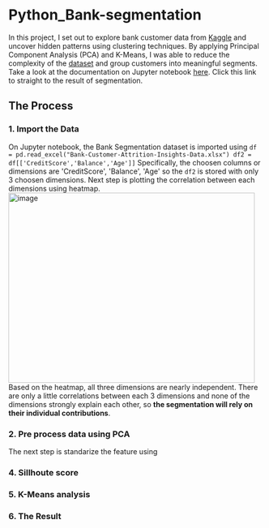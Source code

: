 # Python_Bank-segmentation


In this project, I set out to explore bank customer data from [Kaggle](https://www.kaggle.com/datasets/marusagar/bank-customer-attrition-insights) and uncover hidden patterns using clustering techniques. By applying Principal Component Analysis (PCA) and K-Means, I was able to reduce the complexity of the [dataset](/Bank-Customer-Attrition-Insights-Data.xlsx) and group customers into meaningful segments. Take a look at the documentation on Jupyter notebook [here](/kmeans-bank.ipynb). Click this link to straight to the result of segmentation.

## The Process
### 1. Import the Data
On Jupyter notebook, the Bank Segmentation dataset is imported using
     ```
     df = pd.read_excel("Bank-Customer-Attrition-Insights-Data.xlsx")
     df2 = df[['CreditScore','Balance','Age']]
     ```
     Specifically, the choosen columns or dimensions are 'CreditScore', 'Balance', 'Age' so the `df2` is stored with only 3 choosen dimensions. Next step is plotting the         correlation between each dimensions using heatmap.
     <img width="486" height="375" alt="image" src="https://github.com/user-attachments/assets/16154f41-a1cd-4749-936d-97b1ae487a46" />
     Based on the heatmap, all three dimensions are nearly independent. There are only a little correlations between each 3 dimensions and none of the dimensions strongly         explain each other, so **the segmentation will rely on their individual contributions**.

   
### 2. Pre process data using PCA
The next step is standarize the feature using 
### 4. Sillhoute score
### 5. K-Means analysis
### 6. The Result
